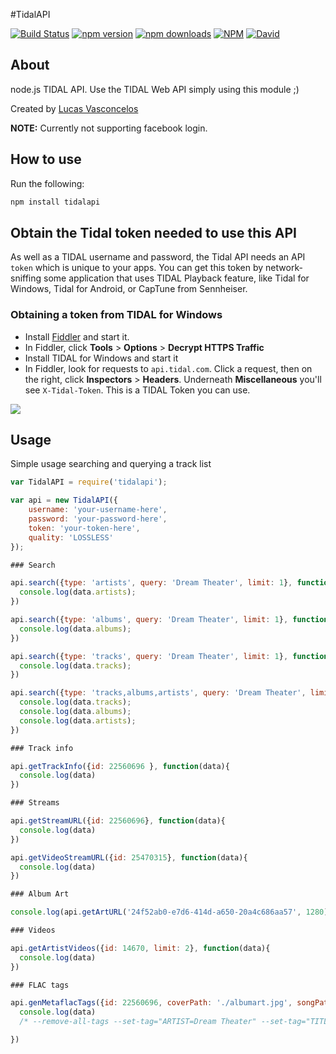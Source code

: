 #TidalAPI

[![Build Status](https://img.shields.io/travis/lucaslg26/TidalAPI.svg)](https://travis-ci.org/lucaslg26/TidalAPI) [![npm version](http://img.shields.io/npm/v/tidalapi.svg)](https://npmjs.org/package/tidalapi) [![npm downloads](https://img.shields.io/npm/dm/tidalapi.svg)](https://npmjs.org/package/tidalapi) [![NPM](https://img.shields.io/npm/l/tidalapi.svg)](https://github.com/lucaslg26/TidalAPI/blob/master/LICENSE.md) [![David](https://img.shields.io/david/lucaslg26/TidalAPI.svg)](https://david-dm.org/lucaslg26/TidalAPI)

## About

node.js TIDAL API. Use the TIDAL Web API simply using this module ;)

Created by [Lucas Vasconcelos](https://github.com/lucaslg26)

**NOTE:** Currently not supporting facebook login.

## How to use
Run the following:

``` javascript
npm install tidalapi
```

## Obtain the Tidal token needed to use this API

As well as a TIDAL username and password, the Tidal API needs an API `token` which is unique to your apps. You can get this token by network-sniffing some application that uses TIDAL Playback feature, like Tidal for Windows, Tidal for Android, or CapTune from Sennheiser.

### Obtaining a token from TIDAL for Windows

 - Install [Fiddler](https://www.telerik.com/download/fiddler) and start it.
 - In Fiddler, click **Tools** > **Options** > **Decrypt HTTPS Traffic**
 - Install TIDAL for Windows and start it
 - In Fiddler, look for requests to `api.tidal.com`. Click a request, then on the right, click **Inspectors** > **Headers**. Underneath **Miscellaneous** you'll see `X-Tidal-Token`. This is a TIDAL Token you can use.

<img src="https://i.imgur.com/SvBgcIV.png">

## Usage

Simple usage searching and querying a track list

```javascript
var TidalAPI = require('tidalapi');

var api = new TidalAPI({
    username: 'your-username-here',
    password: 'your-password-here',
    token: 'your-token-here',
    quality: 'LOSSLESS'
});

### Search

api.search({type: 'artists', query: 'Dream Theater', limit: 1}, function(data){
  console.log(data.artists);
})

api.search({type: 'albums', query: 'Dream Theater', limit: 1}, function(data){
  console.log(data.albums);
})

api.search({type: 'tracks', query: 'Dream Theater', limit: 1}, function(data){
  console.log(data.tracks);
})

api.search({type: 'tracks,albums,artists', query: 'Dream Theater', limit: 1}, function(data){
  console.log(data.tracks);
  console.log(data.albums);
  console.log(data.artists);
})

### Track info

api.getTrackInfo({id: 22560696 }, function(data){
  console.log(data)
})

### Streams

api.getStreamURL({id: 22560696}, function(data){
  console.log(data)
})

api.getVideoStreamURL({id: 25470315}, function(data){
  console.log(data)
})

### Album Art

console.log(api.getArtURL('24f52ab0-e7d6-414d-a650-20a4c686aa57', 1280)) //coverid

### Videos

api.getArtistVideos({id: 14670, limit: 2}, function(data){
  console.log(data)
})

### FLAC tags

api.genMetaflacTags({id: 22560696, coverPath: './albumart.jpg', songPath: './song.flac'}, function(data){
  console.log(data)
  /* --remove-all-tags --set-tag="ARTIST=Dream Theater" --set-tag="TITLE=Along For The Ride" --set-tag="ALBUM=Dream Theater" --set-tag="TRACKNUMBER=8" --set-tag="COPYRIGHT=2013 Roadrunner Records, Inc." -set-tag="DATE=2013" --import-picture-from="./albumart.jpg" "./song.flac" --add-replay-gain */

})

```
